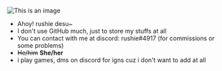 ![This is an image](https://imgur.com/DVzcTj2.png)
- Ahoy! rushie desu~
- I don't use GitHub much, just to store my stuffs at all
- You can contact with me at discord: rushie#4917 (for commissions or some problems)
- ~~He/him~~ **She/her**
- i play games, dms on discord for igns cuz i don't want to add at all
<!---
rushiedesu/rushiedesu is a ✨ special ✨ repository because its `README.md` (this file) appears on your GitHub profile.
You can click the Preview link to take a look at your changes.
--->
